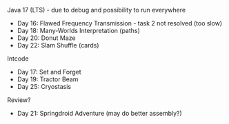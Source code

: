Java 17 (LTS) - due to debug and possibility to run everywhere
- Day 16: Flawed Frequency Transmission - task 2 not resolved (too slow)
- Day 18: Many-Worlds Interpretation (paths)
- Day 20: Donut Maze
- Day 22: Slam Shuffle (cards)

Intcode
- Day 17: Set and Forget
- Day 19: Tractor Beam
- Day 25: Cryostasis

Review?
- Day 21: Springdroid Adventure (may do better assembly?)